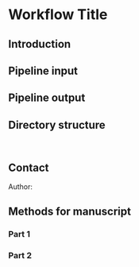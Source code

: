 # Workflow Title

## Introduction


## Pipeline input


## Pipeline output


## Directory structure


```


```

## Contact

Author: 

## Methods for manuscript

### Part 1

### Part 2
